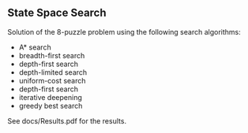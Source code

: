 ## State Space Search

Solution of the 8-puzzle problem using the following search algorithms:

+ A* search
+ breadth-first search
+ depth-first search
+ depth-limited search
+ uniform-cost search
+ depth-first search
+ iterative deepening
+ greedy best search

See docs/Results.pdf for the results.